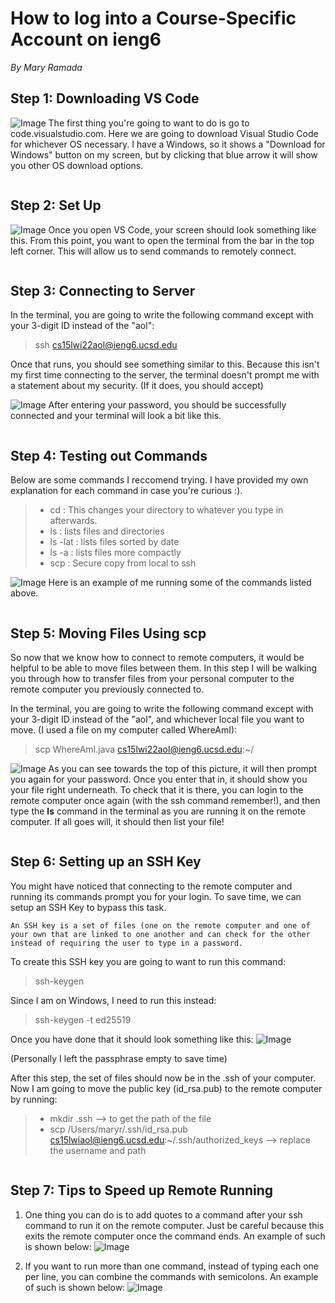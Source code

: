 # How to log into a Course-Specific Account on ieng6
*By Mary Ramada*

## Step 1: Downloading VS Code
![Image](download.png)
The first thing you're going to want to do is go to code.visualstudio.com.
Here we are going to download Visual Studio Code for whichever OS necessary. I have a Windows, so it shows a "Download for Windows" button on my screen, but by clicking that blue arrow it will show you other OS download options. 
```
```
## Step 2: Set Up 
![Image](ss1.png)
Once you open VS Code, your screen should look something like this. From this point, you want to open the terminal from the bar in the top left corner. This will allow us to send commands to remotely connect. 
```
```
## Step 3: Connecting to Server
In the terminal, you are going to write the following command except with your 3-digit ID instead of the "aol": 
> ssh cs15lwi22aol@ieng6.ucsd.edu

Once that runs, you should see something similar to this. Because this isn't my first time connecting to the server, the terminal doesn't prompt me with a statement about my security. (If it does, you should accept)

![Image](ss3.png)
After entering your password, you should be successfully connected and your terminal will look a bit like this. 
```
```
## Step 4: Testing out Commands
Below are some commands I reccomend trying. I have provided my own explanation for each command in case you're curious :). 

>  * cd : This changes your directory to whatever you type in afterwards.
> * ls : lists files and directories 
> * ls -lat : lists files sorted by date
> * ls -a : lists files more compactly
> * scp : Secure copy from local to ssh

![Image](ss4.png)
Here is an example of me running some of the commands listed above. 
```
```
## Step 5: Moving Files Using scp
So now that we know how to connect to remote computers, it would be helpful to be able to move files between them. In this step I will be walking you through how to transfer files from your personal computer to the remote computer you previously connected to. 

In the terminal, you are going to write the following command except with your 3-digit ID instead of the "aol", and whichever local file you want to move. (I used a file on my computer called WhereAmI): 
> scp WhereAmI.java cs15lwi22aol@ieng6.ucsd.edu:~/

![Image](ss5.png)
As you can see towards the top of this picture, it will then prompt you again for your password. Once you enter that in, it should show you your file right underneath. To check that it is there, you can login to the remote computer once again (with the ssh command remember!), and then type the **ls** command in the terminal as you are running it on the remote computer. If all goes will, it should then list your file!
```
```
## Step 6: Setting up an SSH Key
You might have noticed that connecting to the remote computer and running its commands prompt you for your login. To save time, we can setup an SSH Key to bypass this task. 

`An SSH key is a set of files (one on the remote computer and one of your own that are linked to one another and can check for the other instead of requiring the user to type in a password.`

To create this SSH key you are going to want to run this command: 
> ssh-keygen

Since I am on Windows, I need to run this instead: 
> ssh-keygen -t ed25519 

Once you have done that it should look something like this:
![Image](ss6.png)

(Personally I left the passphrase empty to save time)

After this step, the set of files should now be in the .ssh of your computer. Now I am going to move the public key (id_rsa.pub) to the remote computer by running:
> * mkdir .ssh --> to get the path of the file
> * scp /Users/maryr/.ssh/id_rsa.pub cs15lwiaol@ieng6.ucsd.edu:~/.ssh/authorized_keys --> replace the username and path
```
```
## Step 7: Tips to Speed up Remote Running
1. One thing you can do is to add quotes to a command after your ssh command to run it on the remote computer. Just be careful because this exits the remote computer once the command ends. An example of such is shown below: 
![Image](ss7.png)

2. If you want to run more than one command, instead of typing each one per line, you can combine the commands with semicolons. An example of such is shown below: 
![Image](ss8.png)



